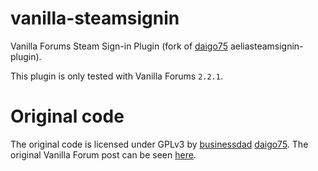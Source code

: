 # vanilla-steamsignin
Vanilla Forums Steam Sign-in Plugin (fork of [daigo75](https://github.com/daigo75) aeliasteamsignin-plugin).

This plugin is only tested with Vanilla Forums `2.2.1`.

# Original code
The original code is licensed under GPLv3 by [businessdad](https://vanillaforums.org/profile/businessdad) [daigo75](https://github.com/daigo75).
The original Vanilla Forum post can be seen [here](https://vanillaforums.org/addon/aeliasteamsignin-plugin).
